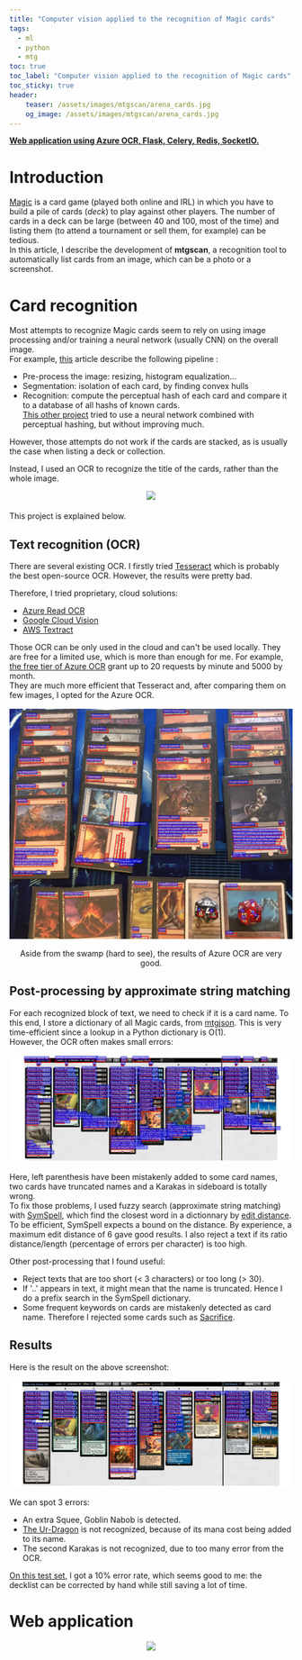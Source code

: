 ```yaml
---
title: "Computer vision applied to the recognition of Magic cards"
tags:
  - ml
  - python
  - mtg
toc: true
toc_label: "Computer vision applied to the recognition of Magic cards"
toc_sticky: true
header:
    teaser: /assets/images/mtgscan/arena_cards.jpg
    og_image: /assets/images/mtgscan/arena_cards.jpg
---
```


[**Web application using Azure OCR, Flask, Celery, Redis, SocketIO.**](http://mtgscan.azurewebsites.net)

# Introduction

[Magic](https://magic.wizards.com/en) is a card game (played both online and IRL) in which you have to build a pile of cards (*deck*) to play against other players. The number of cards in a deck can be large (between 40 and 100, most of the time) and listing them (to attend a tournament or sell them, for example) can be tedious.  
In this article, I describe the development of **mtgscan**, a recognition tool to automatically list cards from an image, which can be a photo or a screenshot.

# Card recognition

Most attempts to recognize Magic cards seem to rely on using image processing and/or training a neural network (usually CNN) on the overall image.  
For example, [this](https://tmikonen.github.io/quantitatively/2020-01-01-magic-card-detector) article describe the following pipeline :  
- Pre-process the image: resizing, histogram equalization...  
- Segmentation: isolation of each card, by finding convex hulls
- Recognition: compute the perceptual hash of each card and compare it to a database of all hashs of known cards.  
[This other project](https://github.com/hj3yoo/mtg_card_detector) tried to use a neural network combined with perceptual hashing, but without improving much.

However, those attempts do not work if the cards are stacked, as is usually the case when listing a deck or collection.

Instead, I used an OCR to recognize the title of the cards, rather than the whole image.

<center><a href="https://github.com/fortierq/mtgscan"><img src="https://gh-card.dev/repos/fortierq/mtgscan.svg" /></a></center>
<br>
This project is explained below.

## Text recognition (OCR)

There are several existing OCR. I firstly tried [Tesseract](https://tesseract-ocr.github.io/) which is probably the best open-source OCR. However, the results were pretty bad.

Therefore, I tried proprietary, cloud solutions: 
- [Azure Read OCR](https://docs.microsoft.com/fr-fr/azure/cognitive-services/computer-vision/overview-ocr)
- [Google Cloud Vision](https://cloud.google.com/vision/docs/ocr)
- [AWS Textract](https://aws.amazon.com/textract)

Those OCR can be only used in the cloud and can't be used locally. They are free for a limited use, which is more than enough for me. For example, [the free tier of Azure OCR](https://azure.microsoft.com/en-us/pricing/details/cognitive-services/computer-vision) grant up to 20 requests by minute and 5000 by month.  
They are much more efficient that Tesseract and, after comparing them on few images, I opted for the Azure OCR.  

![](/assets/images/mtgscan/ocr.jpg)
<center>Aside from the swamp (hard to see), the results of Azure OCR are very good.</center>

## Post-processing by approximate string matching

For each recognized block of text, we need to check if it is a card name. To this end, I store a dictionary of all Magic cards, from [mtgjson](https://mtgjson.com/). This is very time-efficient since a lookup in a Python dictionary is O(1).  
However, the OCR often makes small errors:

![](/assets/images/mtgscan/bazaar_ocr.jpg)

Here, left parenthesis have been mistakenly added to some card names, two cards have truncated names and a Karakas in sideboard is totally wrong.  
To fix those problems, I used fuzzy search (approximate string matching) with [SymSpell](https://github.com/wolfgarbe/SymSpell), which find the closest word in a dictionnary by [edit distance](https://en.wikipedia.org/wiki/Edit_distance).  
To be efficient, SymSpell expects a bound on the distance. By experience, a maximum edit distance of 6 gave good results. I also reject a text if its ratio distance/length (percentage of errors per character) is too high.

Other post-processing that I found useful:
- Reject texts that are too short (< 3 characters) or too long (> 30).
- If '..' appears in text, it might mean that the name is truncated. Hence I do a prefix search in the SymSpell dictionary.
- Some frequent keywords on cards are mistakenly detected as card name. Therefore I rejected some cards such as [Sacrifice](https://gatherer.wizards.com/Pages/Card/Details.aspx?name=sacrifice). 

## Results

Here is the result on the above screenshot:

![](/assets/images/mtgscan/bazaar_cards.jpg)

We can spot 3 errors:
- An extra Squee, Goblin Nabob is detected.
- [The Ur-Dragon](https://gatherer.wizards.com/pages/card/Details.aspx?multiverseid=479384) is not recognized, because of its mana cost being added to its name.
- The second Karakas is not recognized, due to too many error from the OCR.

[On this test set](https://github.com/fortierq/mtgscan/tree/master/tests/samples), I got a 10% error rate, which seems good to me: the decklist can be corrected by hand while still saving a lot of time.

# Web application

<center><a href="https://github.com/fortierq/mtgscan-app"><img src="https://gh-card.dev/repos/fortierq/mtgscan-app.svg" /></a></center>
